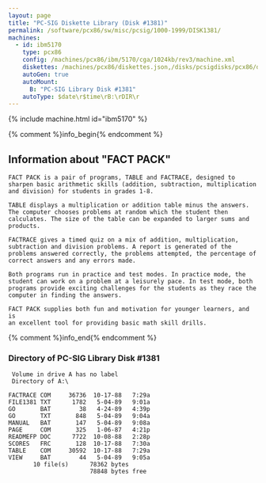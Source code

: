 ```yaml
---
layout: page
title: "PC-SIG Diskette Library (Disk #1381)"
permalink: /software/pcx86/sw/misc/pcsig/1000-1999/DISK1381/
machines:
  - id: ibm5170
    type: pcx86
    config: /machines/pcx86/ibm/5170/cga/1024kb/rev3/machine.xml
    diskettes: /machines/pcx86/diskettes.json,/disks/pcsigdisks/pcx86/diskettes.json
    autoGen: true
    autoMount:
      B: "PC-SIG Library Disk #1381"
    autoType: $date\r$time\rB:\rDIR\r
---
```


{% include machine.html id="ibm5170" %}

{% comment %}info_begin{% endcomment %}

## Information about "FACT PACK"

    FACT PACK is a pair of programs, TABLE and FACTRACE, designed to
    sharpen basic arithmetic skills (addition, subtraction, multiplication
    and division) for students in grades 1-8.
    
    TABLE displays a multiplication or addition table minus the answers.
    The computer chooses problems at random which the student then
    calculates. The size of the table can be expanded to larger sums and
    products.
    
    FACTRACE gives a timed quiz on a mix of addition, multiplication,
    subtraction and division problems. A report is generated of the
    problems answered correctly, the problems attempted, the percentage of
    correct answers and any errors made.
    
    Both programs run in practice and test modes. In practice mode, the
    student can work on a problem at a leisurely pace. In test mode, both
    programs provide exciting challenges for the students as they race the
    computer in finding the answers.
    
    FACT PACK supplies both fun and motivation for younger learners, and is
    an excellent tool for providing basic math skill drills.
{% comment %}info_end{% endcomment %}


### Directory of PC-SIG Library Disk #1381

     Volume in drive A has no label
     Directory of A:\

    FACTRACE COM     36736  10-17-88   7:29a
    FILE1381 TXT      1782   5-04-89   9:01a
    GO       BAT        38   4-24-89   4:39p
    GO       TXT       848   5-04-89   9:04a
    MANUAL   BAT       147   5-04-89   9:08a
    PAGE     COM       325   1-06-87   4:21p
    READMEFP DOC      7722  10-08-88   2:28p
    SCORES   FRC       128  10-17-88   7:30a
    TABLE    COM     30592  10-17-88   7:29a
    VIEW     BAT        44   5-04-89   9:05a
           10 file(s)      78362 bytes
                           78848 bytes free
